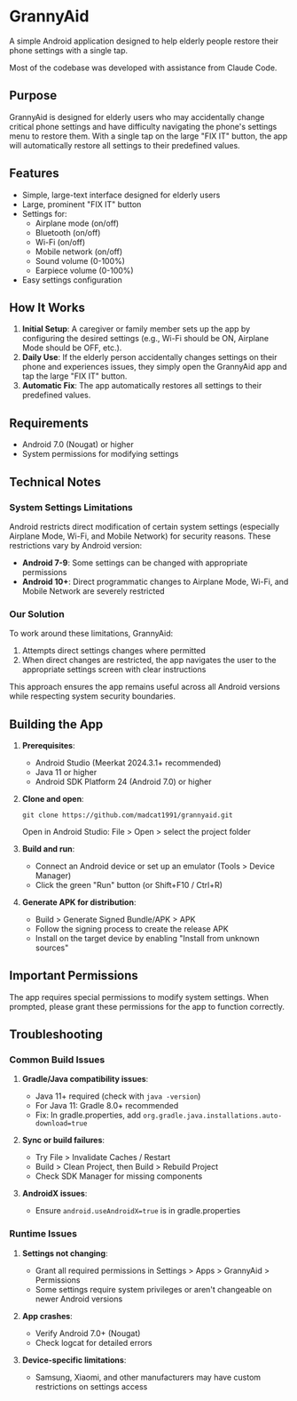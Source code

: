 # GrannyAid

A simple Android application designed to help elderly people restore their phone settings with a single tap.

Most of the codebase was developed with assistance from Claude Code.

## Purpose

GrannyAid is designed for elderly users who may accidentally change critical phone settings and have difficulty navigating the phone's settings menu to restore them. With a single tap on the large "FIX IT" button, the app will automatically restore all settings to their predefined values.

## Features

- Simple, large-text interface designed for elderly users
- Large, prominent "FIX IT" button
- Settings for:
  - Airplane mode (on/off)
  - Bluetooth (on/off)
  - Wi-Fi (on/off)
  - Mobile network (on/off)
  - Sound volume (0-100%)
  - Earpiece volume (0-100%)
- Easy settings configuration

## How It Works

1. **Initial Setup**: A caregiver or family member sets up the app by configuring the desired settings (e.g., Wi-Fi should be ON, Airplane Mode should be OFF, etc.).
2. **Daily Use**: If the elderly person accidentally changes settings on their phone and experiences issues, they simply open the GrannyAid app and tap the large "FIX IT" button.
3. **Automatic Fix**: The app automatically restores all settings to their predefined values.

## Requirements

- Android 7.0 (Nougat) or higher
- System permissions for modifying settings

## Technical Notes

### System Settings Limitations

Android restricts direct modification of certain system settings (especially Airplane Mode, Wi-Fi, and Mobile Network) for security reasons. These restrictions vary by Android version:

- **Android 7-9**: Some settings can be changed with appropriate permissions
- **Android 10+**: Direct programmatic changes to Airplane Mode, Wi-Fi, and Mobile Network are severely restricted

### Our Solution

To work around these limitations, GrannyAid:

1. Attempts direct settings changes where permitted
2. When direct changes are restricted, the app navigates the user to the appropriate settings screen with clear instructions

This approach ensures the app remains useful across all Android versions while respecting system security boundaries.

## Building the App

1. **Prerequisites**:
   - Android Studio (Meerkat 2024.3.1+ recommended)
   - Java 11 or higher
   - Android SDK Platform 24 (Android 7.0) or higher

2. **Clone and open**:
   ```
   git clone https://github.com/madcat1991/grannyaid.git
   ```
   Open in Android Studio: File > Open > select the project folder

3. **Build and run**:
   - Connect an Android device or set up an emulator (Tools > Device Manager)
   - Click the green "Run" button (or Shift+F10 / Ctrl+R)

4. **Generate APK for distribution**:
   - Build > Generate Signed Bundle/APK > APK
   - Follow the signing process to create the release APK
   - Install on the target device by enabling "Install from unknown sources"

## Important Permissions

The app requires special permissions to modify system settings. When prompted, please grant these permissions for the app to function correctly.

## Troubleshooting

### Common Build Issues

1. **Gradle/Java compatibility issues**:
   - Java 11+ required (check with `java -version`)
   - For Java 11: Gradle 8.0+ recommended
   - Fix: In gradle.properties, add `org.gradle.java.installations.auto-download=true`

2. **Sync or build failures**:
   - Try File > Invalidate Caches / Restart
   - Build > Clean Project, then Build > Rebuild Project
   - Check SDK Manager for missing components

3. **AndroidX issues**:
   - Ensure `android.useAndroidX=true` is in gradle.properties

### Runtime Issues

1. **Settings not changing**:
   - Grant all required permissions in Settings > Apps > GrannyAid > Permissions
   - Some settings require system privileges or aren't changeable on newer Android versions

2. **App crashes**:
   - Verify Android 7.0+ (Nougat) 
   - Check logcat for detailed errors

3. **Device-specific limitations**:
   - Samsung, Xiaomi, and other manufacturers may have custom restrictions on settings access